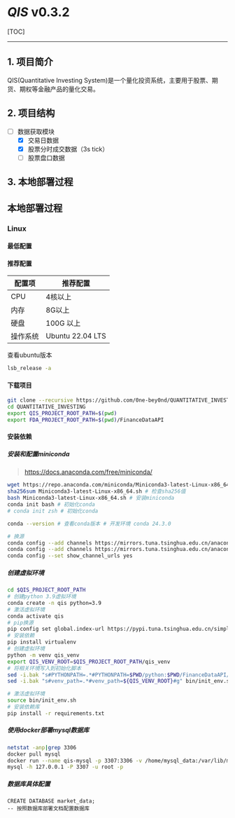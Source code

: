 # ***QIS*** v0.3.2

[TOC]

---

## 1. 项目简介

QIS(Quantitative Investing System)是一个量化投资系统，主要用于股票、期货、期权等金融产品的量化交易。

## 2. 项目结构

- [ ] 数据获取模块
    - [x] 交易日数据
    - [x] 股票分时成交数据（3s tick）
    - [ ] 股票盘口数据

## 3. 本地部署过程

## 本地部署过程

### Linux

#### 最低配置

[//]: # (TODO: 添加最低配置)

#### 推荐配置

| 配置项  | 推荐配置             |
|------|------------------|
| CPU  | 4核以上             |
| 内存   | 8G以上             |
| 硬盘   | 100G 以上          |
| 操作系统 | Ubuntu 22.04 LTS |

查看ubuntu版本

```bash
lsb_release -a
```

#### 下载项目

```bash
git clone --recursive https://github.com/0ne-bey0nd/QUANTITATIVE_INVESTING.git
cd QUANTITATIVE_INVESTING
export QIS_PROJECT_ROOT_PATH=$(pwd)
export FDA_PROJECT_ROOT_PATH=$(pwd)/FinanceDataAPI

```

#### 安装依赖

##### 安装和配置miniconda

> https://docs.anaconda.com/free/miniconda/

```bash
wget https://repo.anaconda.com/miniconda/Miniconda3-latest-Linux-x86_64.sh  # 下载miniconda安装包
sha256sum Miniconda3-latest-Linux-x86_64.sh # 检查sha256值
bash Miniconda3-latest-Linux-x86_64.sh # 安装miniconda
conda init bash # 初始化conda
# conda init zsh # 初始化conda

conda --version # 查看conda版本 # 开发环境 conda 24.3.0

# 换源
conda config --add channels https://mirrors.tuna.tsinghua.edu.cn/anaconda/pkgs/free/
conda config --add channels https://mirrors.tuna.tsinghua.edu.cn/anaconda/pkgs/main/
conda config --set show_channel_urls yes
```

##### 创建虚拟环境

```bash
cd $QIS_PROJECT_ROOT_PATH
# 创建python 3.9虚拟环境
conda create -n qis python=3.9
# 激活虚拟环境
conda activate qis
# pip换源
pip config set global.index-url https://pypi.tuna.tsinghua.edu.cn/simple
# 安装依赖
pip install virtualenv
# 创建虚拟环境
python -m venv qis_venv
export QIS_VENV_ROOT=$QIS_PROJECT_ROOT_PATH/qis_venv
# 将相关环境写入到初始化脚本
sed -i.bak "s#PYTHONPATH=.*#PYTHONPATH=$PWD/python:$PWD/FinanceDataAPI/python#g" bin/init_env.sh
sed -i.bak "s#venv_path=.*#venv_path=${QIS_VENV_ROOT}#g" bin/init_env.sh

# 激活虚拟环境
source bin/init_env.sh
# 安装依赖库
pip install -r requirements.txt
```

##### 使用docker部署mysql数据库

```bash
netstat -anp|grep 3306
docker pull mysql
docker run --name qis-mysql -p 3307:3306 -v /home/mysql_data:/var/lib/mysql --restart=always -e MYSQL_ROOT_PASSWORD={your_password} -d mysql
mysql -h 127.0.0.1 -P 3307 -u root -p 
```

##### 数据库具体配置

```mysql
CREATE DATABASE market_data;
-- 按照数据库部署文档配置数据库
```

##


